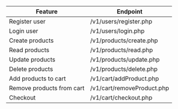 | Feature                   | Endpoint                   |
|---------------------------|----------------------------|
| Register user             | /v1/users/register.php     |
| Login user                | /v1/users/login.php        |
| Create products           | /v1/products/create.php    |
| Read products             | /v1/products/read.php      |
| Update products           | /v1/products/update.php    |
| Delete products           | /v1/products/delete.php    |
| Add products to cart      | /v1/cart/addProduct.php    |
| Remove products from cart | /v1/cart/removeProduct.php |
| Checkout                  | /v1/cart/checkout.php      |